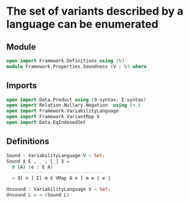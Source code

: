# The set of variants described by a language can be enumerated

## Module

```agda
open import Framework.Definitions using (𝕍)
module Framework.Properties.Soundness (V : 𝕍) where
```

## Imports

```agda
open import Data.Product using (∃-syntax; Σ-syntax)
open import Relation.Nullary.Negation  using (¬_)
open import Framework.VariabilityLanguage
open import Framework.VariantMap V
open import Data.EqIndexedSet
```

## Definitions

```agda
Sound : VariabilityLanguage V → Set₁
Sound ⟪ E , _ , ⟦_⟧ ⟫ =
  ∀ {A} (e : E A)
    --------------------------------
  → ∃[ n ] Σ[ m ∈ VMap A n ] m ≅ ⟦ e ⟧

Unsound : VariabilityLanguage V → Set₁
Unsound L = ¬ (Sound L)
```
